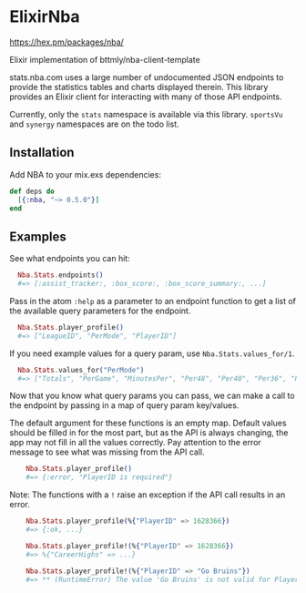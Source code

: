 # ElixirNba
  https://hex.pm/packages/nba/


  Elixir implementation of bttmly/nba-client-template

  stats.nba.com uses a large number of undocumented JSON endpoints
  to provide the statistics tables and charts displayed therein.
  This library provides an Elixir client for interacting with many
  of those API endpoints.

  Currently, only the `stats` namespace is available via this library.
  `sportsVu` and `synergy` namespaces are on the todo list.

  ## Installation

  Add NBA to your mix.exs dependencies:

  ```elixir
  def deps do
    [{:nba, "~> 0.5.0"}]
  end
  ```

  ## Examples
  See what endpoints you can hit:

  ```elixir
    Nba.Stats.endpoints()
    #=> [:assist_tracker:, :box_score:, :box_score_summary:, ...]
  ```

  Pass in the atom `:help` as a parameter to an endpoint function
  to get a list of the available query parameters for the endpoint.

  ```elixir
    Nba.Stats.player_profile()
    #=> ["LeagueID", "PerMode", "PlayerID"]
  ```
  If you need example values for a query param, use `Nba.Stats.values_for/1`.

  ```elixir
    Nba.Stats.values_for("PerMode")
    #=> ["Totals", "PerGame", "MinutesPer", "Per48", "Per40", "Per36", "PerMinute", "PerPossession", "PerPlay", "Per100Possessions", "Per100Plays"]
  ```

  Now that you know what query params you can pass, we can make
  a call to the endpoint by passing in a map of query param
  key/values.

  The default argument for these functions is an empty map. Default values should be
  filled in for the most part, but as the API is always changing, the app may not fill
  in all the values correctly. Pay attention to the error message to see what was
  missing from the API call.

  ```elixir
      Nba.Stats.player_profile()
      #=> {:error, "PlayerID is required"}
  ```

  Note: The functions with a `!` raise an exception if the API call results in an error.

  ```elixir
      Nba.Stats.player_profile(%{"PlayerID" => 1628366})
      #=> {:ok, ...}

      Nba.Stats.player_profile!(%{"PlayerID" => 1628366})
      #=> %{"CareerHighs" => ...}

      Nba.Stats.player_profile!(%{"PlayerID" => "Go Bruins"})
      #=> ** (RuntimeError) The value 'Go Bruins' is not valid for PlayerID.; PlayerID is required
  ```

